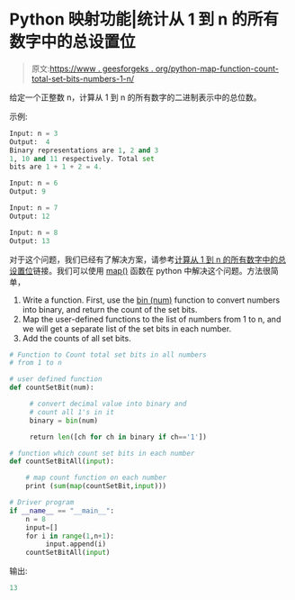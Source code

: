 # Python 映射功能|统计从 1 到 n 的所有数字中的总设置位

> 原文:[https://www . geesforgeks . org/python-map-function-count-total-set-bits-numbers-1-n/](https://www.geeksforgeeks.org/python-map-function-count-total-set-bits-numbers-1-n/)

给定一个正整数 n，计算从 1 到 n 的所有数字的二进制表示中的总位数。

示例:

```py
Input: n = 3
Output:  4
Binary representations are 1, 2 and 3
1, 10 and 11 respectively. Total set
bits are 1 + 1 + 2 = 4.

Input: n = 6
Output: 9

Input: n = 7
Output: 12

Input: n = 8
Output: 13

```

对于这个问题，我们已经有了解决方案，请参考[计算从 1 到 n 的所有数字中的总设置位](https://www.geeksforgeeks.org/count-total-set-bits-in-all-numbers-from-1-to-n/)链接。我们可以使用 [map()](https://www.geeksforgeeks.org/python-lambda-anonymous-functions-filter-map-reduce/) 函数在 python 中解决这个问题。方法很简单，

1.  Write a function. First, use the [bin (num)](https://www.geeksforgeeks.org/bin-in-python/) function to convert numbers into binary, and return the count of the set bits.
2.  Map the user-defined functions to the list of numbers from 1 to n, and we will get a separate list of the set bits in each number.
3.  Add the counts of all set bits.

```py
# Function to Count total set bits in all numbers
# from 1 to n

# user defined function
def countSetBit(num):

     # convert decimal value into binary and
     # count all 1's in it
     binary = bin(num)

     return len([ch for ch in binary if ch=='1'])

# function which count set bits in each number
def countSetBitAll(input):

    # map count function on each number
    print (sum(map(countSetBit,input)))

# Driver program
if __name__ == "__main__":
    n = 8
    input=[]
    for i in range(1,n+1):
         input.append(i)
    countSetBitAll(input)
```

输出:

```py
13

```